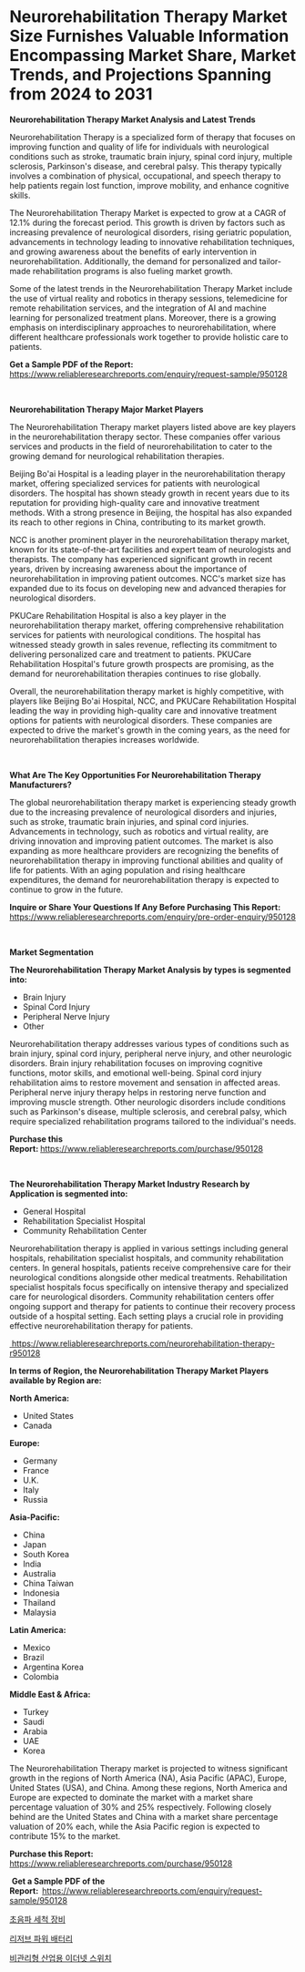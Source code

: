 <p><h1>Neurorehabilitation Therapy Market Size Furnishes Valuable Information Encompassing Market Share, Market Trends, and Projections Spanning from 2024 to 2031</h1></p><p><strong>Neurorehabilitation Therapy Market Analysis and Latest Trends</strong></p>
<p><p>Neurorehabilitation Therapy is a specialized form of therapy that focuses on improving function and quality of life for individuals with neurological conditions such as stroke, traumatic brain injury, spinal cord injury, multiple sclerosis, Parkinson's disease, and cerebral palsy. This therapy typically involves a combination of physical, occupational, and speech therapy to help patients regain lost function, improve mobility, and enhance cognitive skills.</p><p>The Neurorehabilitation Therapy Market is expected to grow at a CAGR of 12.1% during the forecast period. This growth is driven by factors such as increasing prevalence of neurological disorders, rising geriatric population, advancements in technology leading to innovative rehabilitation techniques, and growing awareness about the benefits of early intervention in neurorehabilitation. Additionally, the demand for personalized and tailor-made rehabilitation programs is also fueling market growth.</p><p>Some of the latest trends in the Neurorehabilitation Therapy Market include the use of virtual reality and robotics in therapy sessions, telemedicine for remote rehabilitation services, and the integration of AI and machine learning for personalized treatment plans. Moreover, there is a growing emphasis on interdisciplinary approaches to neurorehabilitation, where different healthcare professionals work together to provide holistic care to patients.</p></p>
<p><strong>Get a Sample PDF of the Report:&nbsp;</strong> <a href="https://www.reliableresearchreports.com/enquiry/request-sample/950128">https://www.reliableresearchreports.com/enquiry/request-sample/950128</a></p>
<p>&nbsp;</p>
<p><strong>Neurorehabilitation Therapy Major Market Players</strong></p>
<p><p>The Neurorehabilitation Therapy market players listed above are key players in the neurorehabilitation therapy sector. These companies offer various services and products in the field of neurorehabilitation to cater to the growing demand for neurological rehabilitation therapies.</p><p>Beijing Bo'ai Hospital is a leading player in the neurorehabilitation therapy market, offering specialized services for patients with neurological disorders. The hospital has shown steady growth in recent years due to its reputation for providing high-quality care and innovative treatment methods. With a strong presence in Beijing, the hospital has also expanded its reach to other regions in China, contributing to its market growth.</p><p>NCC is another prominent player in the neurorehabilitation therapy market, known for its state-of-the-art facilities and expert team of neurologists and therapists. The company has experienced significant growth in recent years, driven by increasing awareness about the importance of neurorehabilitation in improving patient outcomes. NCC's market size has expanded due to its focus on developing new and advanced therapies for neurological disorders.</p><p>PKUCare Rehabilitation Hospital is also a key player in the neurorehabilitation therapy market, offering comprehensive rehabilitation services for patients with neurological conditions. The hospital has witnessed steady growth in sales revenue, reflecting its commitment to delivering personalized care and treatment to patients. PKUCare Rehabilitation Hospital's future growth prospects are promising, as the demand for neurorehabilitation therapies continues to rise globally.</p><p>Overall, the neurorehabilitation therapy market is highly competitive, with players like Beijing Bo'ai Hospital, NCC, and PKUCare Rehabilitation Hospital leading the way in providing high-quality care and innovative treatment options for patients with neurological disorders. These companies are expected to drive the market's growth in the coming years, as the need for neurorehabilitation therapies increases worldwide.</p></p>
<p>&nbsp;</p>
<p><strong>What Are The Key Opportunities For Neurorehabilitation Therapy Manufacturers?</strong></p>
<p><p>The global neurorehabilitation therapy market is experiencing steady growth due to the increasing prevalence of neurological disorders and injuries, such as stroke, traumatic brain injuries, and spinal cord injuries. Advancements in technology, such as robotics and virtual reality, are driving innovation and improving patient outcomes. The market is also expanding as more healthcare providers are recognizing the benefits of neurorehabilitation therapy in improving functional abilities and quality of life for patients. With an aging population and rising healthcare expenditures, the demand for neurorehabilitation therapy is expected to continue to grow in the future.</p></p>
<p><strong>Inquire or Share Your Questions If Any Before Purchasing This Report:</strong> <a href="https://www.reliableresearchreports.com/enquiry/pre-order-enquiry/950128">https://www.reliableresearchreports.com/enquiry/pre-order-enquiry/950128</a></p>
<p>&nbsp;</p>
<p><strong>Market Segmentation</strong></p>
<p><strong>The Neurorehabilitation Therapy Market Analysis by types is segmented into:</strong></p>
<p><ul><li>Brain Injury</li><li>Spinal Cord Injury</li><li>Peripheral Nerve Injury</li><li>Other</li></ul></p>
<p><p>Neurorehabilitation therapy addresses various types of conditions such as brain injury, spinal cord injury, peripheral nerve injury, and other neurologic disorders. Brain injury rehabilitation focuses on improving cognitive functions, motor skills, and emotional well-being. Spinal cord injury rehabilitation aims to restore movement and sensation in affected areas. Peripheral nerve injury therapy helps in restoring nerve function and improving muscle strength. Other neurologic disorders include conditions such as Parkinson's disease, multiple sclerosis, and cerebral palsy, which require specialized rehabilitation programs tailored to the individual's needs.</p></p>
<p><strong>Purchase this Report:&nbsp;</strong><a href="https://www.reliableresearchreports.com/purchase/950128">https://www.reliableresearchreports.com/purchase/950128</a></p>
<p>&nbsp;</p>
<p><strong>The Neurorehabilitation Therapy Market Industry Research by Application is segmented into:</strong></p>
<p><ul><li>General Hospital</li><li>Rehabilitation Specialist Hospital</li><li>Community Rehabilitation Center</li></ul></p>
<p><p>Neurorehabilitation therapy is applied in various settings including general hospitals, rehabilitation specialist hospitals, and community rehabilitation centers. In general hospitals, patients receive comprehensive care for their neurological conditions alongside other medical treatments. Rehabilitation specialist hospitals focus specifically on intensive therapy and specialized care for neurological disorders. Community rehabilitation centers offer ongoing support and therapy for patients to continue their recovery process outside of a hospital setting. Each setting plays a crucial role in providing effective neurorehabilitation therapy for patients.</p></p>
<p><a href="https://www.reliableresearchreports.com/neurorehabilitation-therapy-r950128">&nbsp;https://www.reliableresearchreports.com/neurorehabilitation-therapy-r950128</a></p>
<p><strong>In terms of Region, the Neurorehabilitation Therapy Market Players available by Region are:</strong></p>
<p>
    <p> <strong> North America: </strong>
        <ul>
            <li>United States</li>
            <li>Canada</li>
        </ul>
        </p> 
    <p> <strong> Europe: </strong>
        <ul>
            <li>Germany</li>
            <li>France</li>
            <li>U.K.</li>
            <li>Italy</li>
            <li>Russia</li>
        </ul>
        </p> 
    <p> <strong> Asia-Pacific: </strong>
        <ul>
            <li>China</li>
            <li>Japan</li>
            <li>South Korea</li>
            <li>India</li>
            <li>Australia</li>
            <li>China Taiwan</li>
            <li>Indonesia</li>
            <li>Thailand</li>
            <li>Malaysia</li>
        </ul>
        </p> 
    <p> <strong> Latin America: </strong>
        <ul>
            <li>Mexico</li>
            <li>Brazil</li>
            <li>Argentina Korea</li>
            <li>Colombia</li>
        </ul>
        </p> 
    <p> <strong> Middle East & Africa: </strong>
        <ul>
            <li>Turkey</li>
            <li>Saudi</li>
            <li>Arabia</li>
            <li>UAE</li>
            <li>Korea</li>
        </ul>
    </p>
    </p>
<p><p>The Neurorehabilitation Therapy market is projected to witness significant growth in the regions of North America (NA), Asia Pacific (APAC), Europe, United States (USA), and China. Among these regions, North America and Europe are expected to dominate the market with a market share percentage valuation of 30% and 25% respectively. Following closely behind are the United States and China with a market share percentage valuation of 20% each, while the Asia Pacific region is expected to contribute 15% to the market.</p></p>
<p><strong>Purchase this Report: </strong><a href="https://www.reliableresearchreports.com/purchase/950128">https://www.reliableresearchreports.com/purchase/950128</a></p>
<p>&nbsp;<strong>Get a Sample PDF of the Report:&nbsp;&nbsp;</strong><a href="https://www.reliableresearchreports.com/enquiry/request-sample/950128">https://www.reliableresearchreports.com/enquiry/request-sample/950128</a></p>
<p><strong></strong></p>
<p><p><a href="https://medium.com/@carolynurton5656/%EC%B4%88%EC%9D%8C%ED%8C%8C-%EC%B2%AD%EC%86%8C-%EC%9E%A5%EB%B9%84-%EC%8B%9C%EC%9E%A5-%EC%A1%B0%EC%82%AC-%EB%B3%B4%EA%B3%A0%EC%84%9C-%EA%B7%B8-%EC%97%AD%EC%82%AC-%EB%B0%8F-2024%EB%85%84%EB%B6%80%ED%84%B0-2031%EB%85%84%EA%B9%8C%EC%A7%80%EC%9D%98-%EC%98%88%EC%B8%A1-74bcc23a6726">초음파 세척 장비</a></p><p><a href="https://medium.com/@allisonkreiger/%EB%B3%B4%EC%A1%B0-%EC%A0%84%EC%9B%90-%EB%B0%B0%ED%84%B0%EB%A6%AC-%EC%8B%9C%EC%9E%A5%EC%9D%80-%EC%8B%9C%EC%9E%A5-%EC%A0%90%EC%9C%A0%EC%9C%A8-%EC%8B%9C%EC%9E%A5-%ED%8A%B8%EB%A0%8C%EB%93%9C-%EB%B0%8F-%EC%8B%9C%EC%9E%A5-%EC%84%B1%EC%9E%A5%EC%97%90-%EB%8C%80%ED%95%9C-%EC%A0%95%EB%B3%B4%EB%A5%BC-%EC%A0%9C%EA%B3%B5%ED%95%A9%EB%8B%88%EB%8B%A4-4f401adbb54d">리저브 파워 배터리</a></p><p><a href="https://medium.com/@wardpollich2022/%EB%AF%B8%EA%B4%80%EB%A6%AC-%EC%82%B0%EC%97%85%EC%9A%A9-%EC%9D%B4%EB%8D%94%EB%84%B7-%EC%8A%A4%EC%9C%84%EC%B9%98-%EC%8B%9C%EC%9E%A5-%EC%8B%9C%EC%9E%A5-%EC%A0%90%EC%9C%A0%EC%9C%A8-%EC%8B%9C%EC%9E%A5-%ED%8A%B8%EB%A0%8C%EB%93%9C-%EB%B0%8F-%EB%AF%B8%EB%9E%98-%EC%84%B1%EC%9E%A5-%ED%83%90%EC%83%89-35c30535f79c">비관리형 산업용 이더넷 스위치</a></p></p>